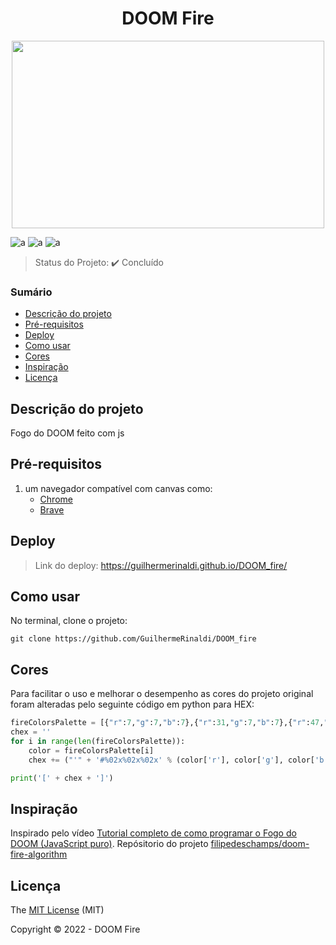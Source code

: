 <h1 align="center">DOOM Fire</h1> 

<div align="center">
	<img src="https://user-images.githubusercontent.com/37752370/150434504-9fe39046-be27-471f-b23a-13256d8b55cb.gif" width="500" height="300">
</div>


![a](https://img.shields.io/static/v1?label=JavaScript&message=%20&color=yellow&style=for-the-badge&logo=)
![a](https://img.shields.io/static/v1?label=HTML5&message=%20&color=orange&style=for-the-badge&logo=)
![a](https://img.shields.io/static/v1?label=CSS3&message=%20&color=purple&style=for-the-badge&logo=)

> Status do Projeto: ✔️ Concluído

### Sumário 

- [Descrição do projeto](#descrição-do-projeto)
- [Pré-requisitos](#pré-requisitos)
- [Deploy](#deploy)
- [Como usar](#como-usar)
- [Cores](#cores)
- [Inspiração](#inspiração)
- [Licença](#licença)

 

## Descrição do projeto 

<p align="justify">
	Fogo do DOOM feito com js
</p>


## Pré-requisitos

1. um navegador compatível com canvas como:
	- [Chrome](https://www.google.pt/intl/pt-PT/chrome/?brand=ISCS&gclsrc=ds&gclsrc=ds)
	- [Brave](https://brave.com/download/)

## Deploy 

> Link do deploy: https://guilhermerinaldi.github.io/DOOM_fire/

## Como usar

No terminal, clone o projeto: 

```
git clone https://github.com/GuilhermeRinaldi/DOOM_fire
```
## Cores

Para facilitar o uso e melhorar o desempenho as cores do projeto original foram alteradas pelo seguinte código em python para HEX:

```py
fireColorsPalette = [{"r":7,"g":7,"b":7},{"r":31,"g":7,"b":7},{"r":47,"g":15,"b":7},{"r":71,"g":15,"b":7},{"r":87,"g":23,"b":7},{"r":103,"g":31,"b":7},{"r":119,"g":31,"b":7},{"r":143,"g":39,"b":7},{"r":159,"g":47,"b":7},{"r":175,"g":63,"b":7},{"r":191,"g":71,"b":7},{"r":199,"g":71,"b":7},{"r":223,"g":79,"b":7},{"r":223,"g":87,"b":7},{"r":223,"g":87,"b":7},{"r":215,"g":95,"b":7},{"r":215,"g":95,"b":7},{"r":215,"g":103,"b":15},{"r":207,"g":111,"b":15},{"r":207,"g":119,"b":15},{"r":207,"g":127,"b":15},{"r":207,"g":135,"b":23},{"r":199,"g":135,"b":23},{"r":199,"g":143,"b":23},{"r":199,"g":151,"b":31},{"r":191,"g":159,"b":31},{"r":191,"g":159,"b":31},{"r":191,"g":167,"b":39},{"r":191,"g":167,"b":39},{"r":191,"g":175,"b":47},{"r":183,"g":175,"b":47},{"r":183,"g":183,"b":47},{"r":183,"g":183,"b":55},{"r":207,"g":207,"b":111},{"r":223,"g":223,"b":159},{"r":239,"g":239,"b":199},{"r":255,"g":255,"b":255}]
chex = ''
for i in range(len(fireColorsPalette)):
	color = fireColorsPalette[i]
	chex += ("'" + '#%02x%02x%02x' % (color['r'], color['g'], color['b']) + "', ")

print('[' + chex + ']')

```


## Inspiração

Inspirado pelo vídeo [Tutorial completo de como programar o Fogo do DOOM (JavaScript puro)](https://www.youtube.com/watch?v=fxm8cadCqbs").
Repósitorio do projeto [filipedeschamps/doom-fire-algorithm](https://github.com/filipedeschamps/doom-fire-algorithm)

## Licença 

The [MIT License]() (MIT)

Copyright © 2022 - DOOM Fire
                                                      
